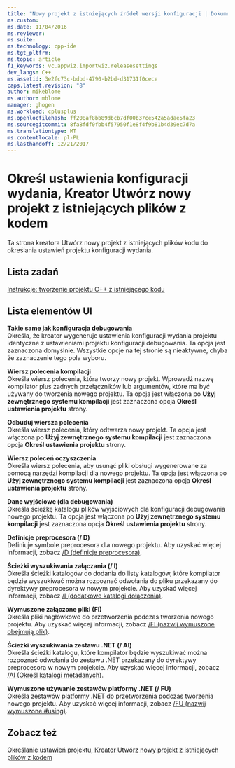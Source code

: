 ```yaml
---
title: "Nowy projekt z istniejących źródeł wersji konfiguracji | Dokumentacja firmy Microsoft"
ms.custom: 
ms.date: 11/04/2016
ms.reviewer: 
ms.suite: 
ms.technology: cpp-ide
ms.tgt_pltfrm: 
ms.topic: article
f1_keywords: vc.appwiz.importwiz.releasesettings
dev_langs: C++
ms.assetid: 3e2fc73c-bdbd-4790-b2bd-d31731f0cece
caps.latest.revision: "8"
author: mikeblome
ms.author: mblome
manager: ghogen
ms.workload: cplusplus
ms.openlocfilehash: ff208af8bb89dbcb7df00b37ce542a5adae5fa23
ms.sourcegitcommit: 8fa8fdf0fbb4f57950f1e8f4f9b81b4d39ec7d7a
ms.translationtype: MT
ms.contentlocale: pl-PL
ms.lasthandoff: 12/21/2017
---
```

# <a name="specify-release-configuration-settings-create-new-project-from-existing-code-files-wizard"></a>Określ ustawienia konfiguracji wydania, Kreator Utwórz nowy projekt z istniejących plików z kodem
Ta strona kreatora Utwórz nowy projekt z istniejących plików kodu do określania ustawień projektu konfiguracji wydania.  
  
## <a name="task-list"></a>Lista zadań  
 [Instrukcje: tworzenie projektu C++ z istniejącego kodu](../ide/how-to-create-a-cpp-project-from-existing-code.md)  
  
## <a name="uielement-list"></a>Lista elementów UI  
 **Takie same jak konfiguracja debugowania**  
 Określa, że kreator wygeneruje ustawienia konfiguracji wydania projektu identyczne z ustawieniami projektu konfiguracji debugowania. Ta opcja jest zaznaczona domyślnie. Wszystkie opcje na tej stronie są nieaktywne, chyba że zaznaczenie tego pola wyboru.  
  
 **Wiersz polecenia kompilacji**  
 Określa wiersz polecenia, która tworzy nowy projekt. Wprowadź nazwę kompilator plus żadnych przełączników lub argumentów, które ma być używany do tworzenia nowego projektu. Ta opcja jest włączona po **Użyj zewnętrznego systemu kompilacji** jest zaznaczona opcja **Określ ustawienia projektu** strony.  
  
 **Odbuduj wiersza polecenia**  
 Określa wiersz polecenia, który odtwarza nowy projekt. Ta opcja jest włączona po **Użyj zewnętrznego systemu kompilacji** jest zaznaczona opcja **Określ ustawienia projektu** strony.  
  
 **Wiersz poleceń oczyszczenia**  
 Określa wiersz polecenia, aby usunąć pliki obsługi wygenerowane za pomocą narzędzi kompilacji dla nowego projektu. Ta opcja jest włączona po **Użyj zewnętrznego systemu kompilacji** jest zaznaczona opcja **Określ ustawienia projektu** strony.  
  
 **Dane wyjściowe (dla debugowania)**  
 Określa ścieżkę katalogu plików wyjściowych dla konfiguracji debugowania nowego projektu. Ta opcja jest włączona po **Użyj zewnętrznego systemu kompilacji** jest zaznaczona opcja **Określ ustawienia projektu** strony.  
  
 **Definicje preprocesora (/ D)**  
 Definiuje symbole preprocesora dla nowego projektu. Aby uzyskać więcej informacji, zobacz [/D (definicje preprocesora)](../build/reference/d-preprocessor-definitions.md).  
  
 **Ścieżki wyszukiwania załączania (/ I)**  
 Określa ścieżki katalogów do dodania do listy katalogów, które kompilator będzie wyszukiwać można rozpoznać odwołania do pliku przekazany do dyrektywy preprocesora w nowym projekcie. Aby uzyskać więcej informacji, zobacz [/I (dodatkowe katalogi dołączenia)](../build/reference/i-additional-include-directories.md).  
  
 **Wymuszone załączone pliki (FI)**  
 Określa pliki nagłówkowe do przetworzenia podczas tworzenia nowego projektu. Aby uzyskać więcej informacji, zobacz [/FI (nazwij wymuszone obejmują plik)](../build/reference/fi-name-forced-include-file.md).  
  
 **Ścieżki wyszukiwania zestawu .NET (/ AI)**  
 Określa ścieżki katalogu, które kompilator będzie wyszukiwać można rozpoznać odwołania do zestawu .NET przekazany do dyrektywy preprocesora w nowym projekcie. Aby uzyskać więcej informacji, zobacz [/AI (Określ katalogi metadanych)](../build/reference/ai-specify-metadata-directories.md).  
  
 **Wymuszone używanie zestawów platformy .NET (/ FU)**  
 Określa zestawów platformy .NET do przetworzenia podczas tworzenia nowego projektu. Aby uzyskać więcej informacji, zobacz [/FU (nazwij wymuszone #using)](../build/reference/fu-name-forced-hash-using-file.md).  
  
## <a name="see-also"></a>Zobacz też  
 [Określanie ustawień projektu, Kreator Utwórz nowy projekt z istniejących plików z kodem](../ide/specify-project-settings-create-new-project-from-existing-code-files-wizard.md)